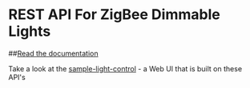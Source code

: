 # REST API For ZigBee Dimmable Lights

##[Read the documentation](https://github.com/kapparock/kappaio-ha-dimmable/blob/master/doc/DOC.md)

Take a look at the [sample-light-control](https://github.com/kapparock/kappaio-ha-dimmable) - a Web UI that is built on these API's  
